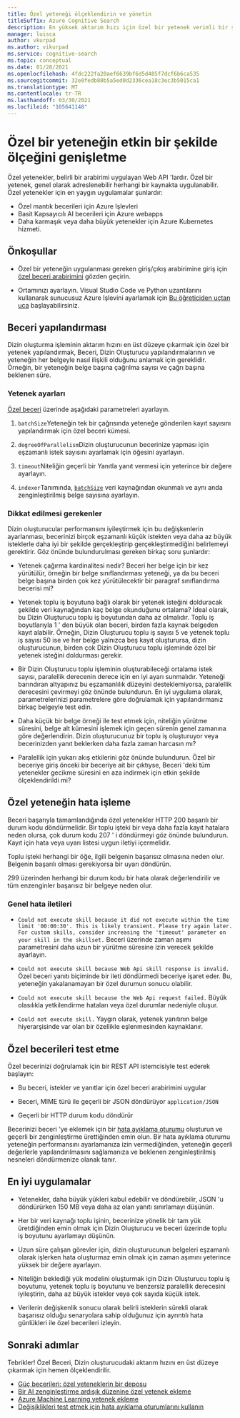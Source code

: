 ```yaml
---
title: Özel yeteneği ölçeklendirin ve yönetin
titleSuffix: Azure Cognitive Search
description: En yüksek aktarım hızı için özel bir yetenek verimli bir şekilde ölçeklendirmeye yönelik araçları ve teknikleri öğrenin. Özel yetenekler, Azure Bilişsel Arama 'de bir AI zenginleştirme dizin oluşturma işlem hattına ekleyebileceğiniz özel AI modellerini veya mantığını çağırır.
manager: luisca
author: vkurpad
ms.author: vikurpad
ms.service: cognitive-search
ms.topic: conceptual
ms.date: 01/28/2021
ms.openlocfilehash: 4fdc222fa20aef6639bf6d5d485f7dcf6b6ca535
ms.sourcegitcommit: 32e0fedb80b5a5ed0d2336cea18c3ec3b5015ca1
ms.translationtype: MT
ms.contentlocale: tr-TR
ms.lasthandoff: 03/30/2021
ms.locfileid: "105641148"
---
```

# <a name="efficiently-scale-out-a-custom-skill"></a>Özel bir yeteneğin etkin bir şekilde ölçeğini genişletme

Özel yetenekler, belirli bir arabirimi uygulayan Web API 'lardır. Özel bir yetenek, genel olarak adreslenebilir herhangi bir kaynakta uygulanabilir. Özel yetenekler için en yaygın uygulamalar şunlardır:
* Özel mantık becerileri için Azure Işlevleri
* Basit Kapsayıcılı AI becerileri için Azure webapps
* Daha karmaşık veya daha büyük yetenekler için Azure Kubernetes hizmeti.

## <a name="prerequisites"></a>Önkoşullar

+ Özel bir yeteneğin uygulanması gereken giriş/çıkış arabirimine giriş için [özel beceri arabirimini](cognitive-search-custom-skill-interface.md) gözden geçirin.

+ Ortamınızı ayarlayın. Visual Studio Code ve Python uzantılarını kullanarak sunucusuz Azure Işlevini ayarlamak için [Bu öğreticiden uçtan uca](/azure/azure-functions/create-first-function-vs-code-python) başlayabilirsiniz.

## <a name="skillset-configuration"></a>Beceri yapılandırması

Dizin oluşturma işleminin aktarım hızını en üst düzeye çıkarmak için özel bir yetenek yapılandırmak, Beceri, Dizin Oluşturucu yapılandırmalarının ve yeteneğin her belgeyle nasıl ilişkili olduğunu anlamak için gereklidir. Örneğin, bir yeteneğin belge başına çağrılma sayısı ve çağrı başına beklenen süre.

### <a name="skill-settings"></a>Yetenek ayarları

[Özel beceri](cognitive-search-custom-skill-web-api.md) üzerinde aşağıdaki parametreleri ayarlayın.

1. `batchSize`Yeteneğin tek bir çağrısında yeteneğe gönderilen kayıt sayısını yapılandırmak için özel beceri kümesi.

2. `degreeOfParallelism`Dizin oluşturucunun becerinize yapması için eşzamanlı istek sayısını ayarlamak için öğesini ayarlayın.

3. `timeout`Niteliğin geçerli bir Yanıtla yanıt vermesi için yeterince bir değere ayarlayın.

4. `indexer`Tanımında, [`batchSize`](/rest/api/searchservice/create-indexer#indexer-parameters) veri kaynağından okunmalı ve aynı anda zenginleştirilmiş belge sayısına ayarlayın.

### <a name="considerations"></a>Dikkat edilmesi gerekenler

Dizin oluşturucular performansını iyileştirmek için bu değişkenlerin ayarlanması, becerinizi birçok eşzamanlı küçük istekten veya daha az büyük isteklerle daha iyi bir şekilde gerçekleştirip gerçekleştirmediğini belirlemeyi gerektirir. Göz önünde bulundurulması gereken birkaç soru şunlardır:

* Yetenek çağırma kardinalitesi nedir? Beceri her belge için bir kez yürütülür, örneğin bir belge sınıflandırması yeteneği, ya da bu beceri belge başına birden çok kez yürütülecektir bir paragraf sınıflandırma becerisi mi?

* Yetenek toplu iş boyutuna bağlı olarak bir yetenek isteğini dolduracak şekilde veri kaynağından kaç belge okunduğunu ortalama? İdeal olarak, bu Dizin Oluşturucu toplu iş boyutundan daha az olmalıdır. Toplu iş boyutlarıyla 1 ' den büyük olan beceri, birden fazla kaynak belgeden kayıt alabilir. Örneğin, Dizin Oluşturucu toplu iş sayısı 5 ve yetenek toplu iş sayısı 50 ise ve her belge yalnızca beş kayıt oluşturursa, dizin oluşturucunun, birden çok Dizin Oluşturucu toplu işleminde özel bir yetenek isteğini doldurması gerekir.

* Bir Dizin Oluşturucu toplu işleminin oluşturabileceği ortalama istek sayısı, paralellik derecenin derece için en iyi ayarı sunmalıdır. Yeteneği barındıran altyapınız bu eşzamanlılık düzeyini desteklemiyorsa, paralellik derecesini çevirmeyi göz önünde bulundurun. En iyi uygulama olarak, parametrelerinizi parametrelere göre doğrulamak için yapılandırmanız birkaç belgeyle test edin.

* Daha küçük bir belge örneği ile test etmek için, niteliğin yürütme süresini, belge alt kümesini işlemek için geçen sürenin genel zamanına göre değerlendirin. Dizin oluşturucunuz bir toplu iş oluşturuyor veya becerinizden yanıt beklerken daha fazla zaman harcasın mı? 

* Paralellik için yukarı akış etkilerini göz önünde bulundurun. Özel bir beceriye giriş önceki bir beceriye ait bir çıktıyse, Beceri 'deki tüm yetenekler gecikme süresini en aza indirmek için etkin şekilde ölçeklendirildi mi?

## <a name="error-handling-in-the-custom-skill"></a>Özel yeteneğin hata işleme

Beceri başarıyla tamamlandığında özel yetenekler HTTP 200 başarılı bir durum kodu döndürmelidir. Bir toplu işteki bir veya daha fazla kayıt hatalara neden olursa, çok durum kodu 207 ' i döndürmeyi göz önünde bulundurun. Kayıt için hata veya uyarı listesi uygun iletiyi içermelidir.

Toplu işteki herhangi bir öğe, ilgili belgenin başarısız olmasına neden olur. Belgenin başarılı olması gerekiyorsa bir uyarı döndürün.

299 üzerinden herhangi bir durum kodu bir hata olarak değerlendirilir ve tüm enzenginler başarısız bir belgeye neden olur. 

### <a name="common-error-messages"></a>Genel hata iletileri

* `Could not execute skill because it did not execute within the time limit '00:00:30'. This is likely transient. Please try again later. For custom skills, consider increasing the 'timeout' parameter on your skill in the skillset.` Beceri üzerinde zaman aşımı parametresini daha uzun bir yürütme süresine izin verecek şekilde ayarlayın.

* `Could not execute skill because Web Api skill response is invalid.` Özel beceri yanıtı biçiminde bir ileti döndürmedi beceriye işaret eder. Bu, yeteneğin yakalanamayan bir özel durumun sonucu olabilir.

* `Could not execute skill because the Web Api request failed.` Büyük olasılıkla yetkilendirme hataları veya özel durumlar nedeniyle oluşur.

* `Could not execute skill.` Yaygın olarak, yetenek yanıtının belge hiyerarşisinde var olan bir özellikle eşlenmesinden kaynaklanır.

## <a name="testing-custom-skills"></a>Özel becerileri test etme

Özel becerinizi doğrulamak için bir REST API istemcisiyle test ederek başlayın:

* Bu beceri, istekler ve yanıtlar için özel beceri arabirimini uygular

* Beceri, MIME türü ile geçerli bir JSON döndürüyor `application/JSON`

* Geçerli bir HTTP durum kodu döndürür

Becerinizi beceri 'ye eklemek için bir [hata ayıklama oturumu](cognitive-search-debug-session.md) oluşturun ve geçerli bir zenginleştirme ürettiğinden emin olun. Bir hata ayıklama oturumu yeteneğin performansını ayarlamanıza izin vermediğinden, yeteneğin geçerli değerlerle yapılandırılmasını sağlamanıza ve beklenen zenginleştirilmiş nesneleri döndürmenize olanak tanır.

## <a name="best-practices"></a>En iyi uygulamalar

* Yetenekler, daha büyük yükleri kabul edebilir ve döndürebilir, JSON 'u döndürürken 150 MB veya daha az olan yanıtı sınırlamayı düşünün.

* Her bir veri kaynağı toplu işinin, becerinize yönelik bir tam yük üretdiğinden emin olmak için Dizin Oluşturucu ve beceri üzerinde toplu iş boyutunu ayarlamayı düşünün.

* Uzun süre çalışan görevler için, dizin oluşturucunun belgeleri eşzamanlı olarak işlerken hata oluşturmaz emin olmak için zaman aşımını yeterince yüksek bir değere ayarlayın.

* Niteliğin beklediği yük modelini oluşturmak için Dizin Oluşturucu toplu iş boyutunu, yetenek toplu iş boyutunu ve benzersiz paralellik derecesini iyileştirin, daha az büyük istekler veya çok sayıda küçük istek.

* Verilerin değişkenlik sonucu olarak belirli isteklerin sürekli olarak başarısız olduğu senaryolara sahip olduğunuz için ayrıntılı hata günlükleri ile özel becerileri izleyin.


## <a name="next-steps"></a>Sonraki adımlar
Tebrikler! Özel Beceri, Dizin oluşturucudaki aktarım hızını en üst düzeye çıkarmak için hemen ölçeklendirilir. 

+ [Güç becerileri: özel yeteneklerin bir deposu](https://github.com/Azure-Samples/azure-search-power-skills)
+ [Bir AI zenginleştirme ardışık düzenine özel yetenek ekleme](cognitive-search-custom-skill-interface.md)
+ [Azure Machine Learning yetenek ekleme](./cognitive-search-aml-skill.md)
+ [Değişiklikleri test etmek için hata ayıklama oturumlarını kullanın](./cognitive-search-debug-session.md)
